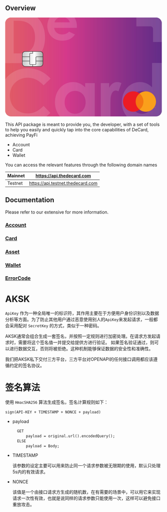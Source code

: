 
## Overview

![](./images/deCard.jpeg)

This API package is meant to provide you, the developer, with a set of tools to help you easily and quickly tap into the core capabilities of DeCard, achieving PayFi
- Account
- Card
- Wallet

You can access the relevant features through the following domain names

| Mainnet | https://api.thedecard.com         |
|---------|-----------------------------------|
| Testnet | https://api.testnet.thedecard.com |


## Documentation
Please refer to our extensive for more information.
### [Account](./account/readme.md)
### [Card](./card/readme.md)
### [Asset](./asset/readme.md)
### [Wallet](./wallet/readme.md)
### [ErrorCode](./error-code/readme.md)




# AKSK
`ApiKey` 作为一种全局唯一的标识符，其作用主要在于方便用户身份识别以及数据分析等方面。为了防止其他用户通过恶意使用别人的`ApiKey`来发起请求，一般都会采用配对 `SecretKey` 的方式，类似于一种密码。

AKSK通常会组合生成一套签名，并按照一定规则进行加密处理。在请求方发起请求时，需要将这个签名值一并提交给提供方进行验证。 如果签名验证通过，则可以进行数据交互，否则将被拒绝。这种机制能够保证数据的安全性和准确性。

我们把AKSK私下交付三方平台，三方平台对OPENAPI的任何接口调用都应该遵循约定的签名协议。


# 签名算法
使用 `HmacSHA256` 算法生成签名，签名计算规则如下：
```
sign(API-KEY + TIMESTAMP + NONCE + payload)
```

- payload
  ```
    GET
        payload = original.url().encodedQuery();
    ELSE
        payload = Body;
  ```

- TIMESTAMP
  
  该参数的设定主要可以用来防止同一个请求参数被无限期的使用，默认只处理5s内的有效请求。

- NONCE

  该值是一个由接口请求方生成的随机数，在有需要的场景中，可以用它来实现请求一次性有效，也就是说同样的请求参数只能使用一次，这样可以避免接口重放攻击。







